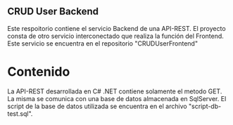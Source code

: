 ﻿## CRUD User Backend 

Este respoitorio contiene el servicio Backend de una API-REST.
El proyecto consta de otro servicio interconectado que realiza la función del Frontend.
Este servicio se encuentra en el repositorio "CRUDUserFrontend" 

# Contenido
La API-REST desarrollada en C# .NET contiene solamente el metodo GET. La misma se comunica con una base de datos
almacenada en SqlServer.
El script de la base de datos utilizada se encuentra en el archivo "script-db-test.sql".

